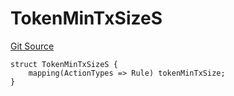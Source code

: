 # TokenMinTxSizeS
[Git Source](https://github.com/thrackle-io/tron/blob/aa84a9fbaba8b03f46b7a3b0774885dc91a06fa5/src/client/token/handler/diamond/RuleStorage.sol)


```solidity
struct TokenMinTxSizeS {
    mapping(ActionTypes => Rule) tokenMinTxSize;
}
```

